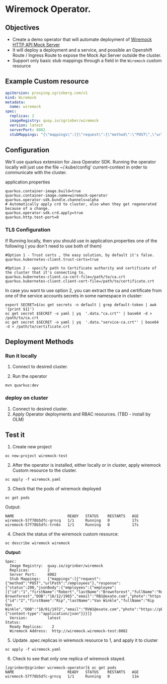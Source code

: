 # Wiremock Operator.

## Objectives

- Create a demo operator that will automate deployment of [Wiremock HTTP API Mock Server](https://wiremock.org/)
- It will deploy a deployment and a service, and possible an Openshift Route / Ingress Route to expose the Mock Api Server outside the cluster.
- Support only basic stub mappings through a field in the `Wiremock` custom resource

## Example Custom resource
```yaml
apiVersion: proxying.zgrinberg.com/v1
kind: Wiremock
metadata:
  name: wiremock
spec:
  replicas: 2
  imageRegistry: quay.io/zgrinber/wiremock
  version: latest  
  serverPort: 8082
  stubMappings: "{\"mappings\":[{\"request\":{\"method\":\"POST\",\"urlPath\":\"/employees\"},\"response\":{\"status\":200,\"jsonBody\":{\"employees\":{\"employee\":[{\"id\":\"1\",\"firstName\":\"Robert\",\"lastName\":\"Brownforest\",\"fullName\":\"Robert Brownforest\",\"DOB\":\"18/12/1965\",\"email\":\"RB1@exate.com\",\"photo\":\"https://pbs.twimg.com/profile_images/735509975649378305/B81JwLT7.jpg\"},{\"id\":\"2\",\"firstName\":\"Rip\",\"lastName\":\"Van Winkle\",\"fullName\":\"Rip Van Winkle\",\"DOB\":\"18/01/1972\",\"email\":\"RVW1@exate.com\",\"photo\":\"https://pbs.twimg.com/profile_images/735509975649378305/B81JwLT7.jpg\"}]}},\"headers\":{\"content-type\":\"application/json\"}}}]}"
```

## Configuration 

We'll use quarkus extension for Java Operator SDK.
Running the operator locally will just use the file ~/.kube/config' current-context in order to communicate with the cluster. 

application.properties
```properties
quarkus.container-image.build=true
quarkus.container-image.name=wiremock-operator
quarkus.operator-sdk.bundle.channels=alpha
# Automatically apply crd to cluster, also when they get regenerated because of a change.
quarkus.operator-sdk.crd.apply=true
quarkus.http.test-port=0
```

### TLS Configuration
If Running locally, then you should use in application.properties one of the following ( you don't need to use both of them)
```properties
#Option 1 - Trust certs , the easy solution, by default it's false.
quarkus.kubernetes-client.trust-certs=true

#Option 2 - specify path to Certificate authority and certificate of the cluster that it's connecting to.
quarkus.kubernetes-client.ca-cert-file=/path/to/ca.crt
quarkus.kubernetes-client.client-cert-file=/path/to/certificate.crt
```

In case you want to use option 2, you can extract the ca and certificate from one of the service accounts secrets in some namespace in cluster:
```shell
export SECRET=$(oc get secrets -n default | grep default-token | awk '{print $1}')
oc get secret $SECRET -o yaml | yq  '.data."ca.crt"' | base64 -d > /path/to/ca.crt
oc get secret $SECRET -o yaml | yq  '.data."service-ca.crt"' | base64 -d > /path/to/certificate.crt
```

## Deployment Methods

### Run it locally

1. Connect to desired cluster.

2. Run the operator
```shell
mvn quarkus:dev
```

### deploy on cluster
1. Connect to desired cluster.
2. Apply Operator deployments and RBAC resources. (TBD - install by OLM)

## Test it
1. Create new project
```shell
oc new-project wiremock-test
```
2. After the operator is installed, either locally or in cluster, apply wiremock Custom resource to the cluster.
```shell
oc apply -f wiremock.yaml
```

3. Check that the pods of wiremock deployed 
```shell
oc get pods
```

Output:
```shell
NAME                        READY   STATUS    RESTARTS   AGE
wiremock-57f78b5dfc-grncq   1/1     Running   0          17s
wiremock-57f78b5dfc-trn6s   1/1     Running   0          17s
```

4. Check the status of the wiremock custom resource:
```shell
oc describe wiremock wiremock
```
**_Output:_**
```shell
Spec:
  Image Registry:  quay.io/zgrinber/wiremock
  Replicas:        2
  Server Port:     8082
  Stub Mappings:   {"mappings":[{"request":{"method":"POST","urlPath":"/employees"},"response":{"status":200,"jsonBody":{"employees":{"employee":[{"id":"1","firstName":"Robert","lastName":"Brownforest","fullName":"Robert Brownforest","DOB":"18/12/1965","email":"RB1@exate.com","photo":"https://pbs.twimg.com/profile_images/735509975649378305/B81JwLT7.jpg"},{"id":"2","firstName":"Rip","lastName":"Van Winkle","fullName":"Rip Van Winkle","DOB":"18/01/1972","email":"RVW1@exate.com","photo":"https://pbs.twimg.com/profile_images/735509975649378305/B81JwLT7.jpg"}]}},"headers":{"content-type":"application/json"}}}]}
  Version:         latest
Status:
  Ready Replicas:    2
  Wiremock Address:  http://wiremock.wiremock-test:8082
```

5. Update .spec.replicas in wiremock resource to 1, and apply it to cluster
```shell
oc apply -f wiremock.yaml
```

6. Check to see that only one replica of wiremock stayed.
```shell
[zgrinber@zgrinber wiremock-operator]$ oc get pods
NAME                        READY   STATUS    RESTARTS   AGE
wiremock-57f78b5dfc-grncq   1/1     Running   0          11m
```